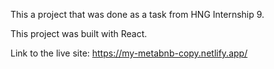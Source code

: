 This a project that was done as a task from HNG Internship 9.

This project was built with React.

Link to the live site: https://my-metabnb-copy.netlify.app/
